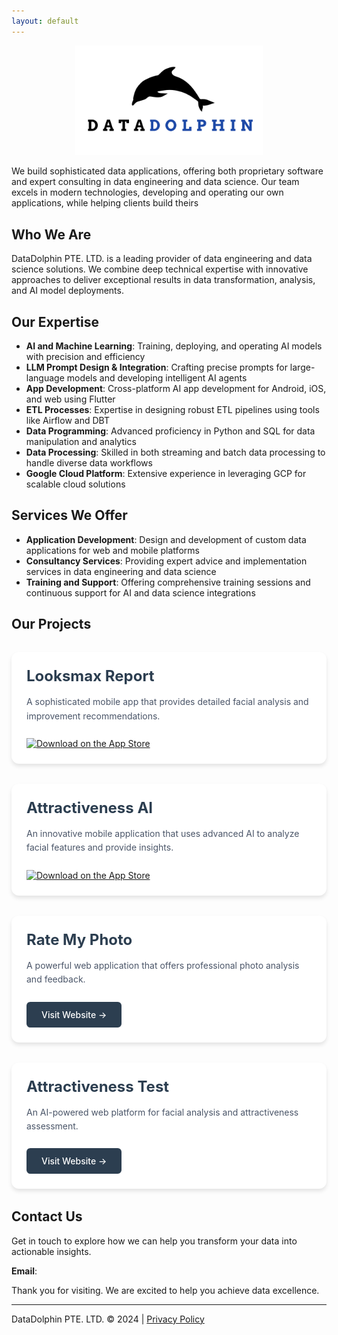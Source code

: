 ```yaml
---
layout: default
---
```


<p align="center">
  <img src="logo.png" style="max-width:300px"/>
</p>

We build sophisticated data applications, offering both proprietary software and expert consulting in data engineering and data science. Our team excels in modern technologies, developing and operating our own applications, while helping clients build theirs


## Who We Are

DataDolphin PTE. LTD. is a leading provider of data engineering and data science solutions. We combine deep technical expertise with innovative approaches to deliver exceptional results in data transformation, analysis, and AI model deployments.

## Our Expertise

- **AI and Machine Learning**: Training, deploying, and operating AI models with precision and efficiency
- **LLM Prompt Design & Integration**: Crafting precise prompts for large-language models and developing intelligent AI agents
- **App Development**: Cross-platform AI app development for Android, iOS, and web using Flutter
- **ETL Processes**: Expertise in designing robust ETL pipelines using tools like Airflow and DBT
- **Data Programming**: Advanced proficiency in Python and SQL for data manipulation and analytics
- **Data Processing**: Skilled in both streaming and batch data processing to handle diverse data workflows
- **Google Cloud Platform**: Extensive experience in leveraging GCP for scalable cloud solutions

## Services We Offer

- **Application Development**: Design and development of custom data applications for web and mobile platforms
- **Consultancy Services**: Providing expert advice and implementation services in data engineering and data science
- **Training and Support**: Offering comprehensive training sessions and continuous support for AI and data science integrations

## Our Projects

<div class="projects-container">
  <div class="project-item">
    <div class="project-content">
      <h3>Looksmax Report</h3>
      <p>A sophisticated mobile app that provides detailed facial analysis and improvement recommendations.</p>
      <div class="project-links">
        <a href="https://apps.apple.com/app/looksmax-report/id6737451002" class="app-store-link">
          <img src="https://developer.apple.com/app-store/marketing/guidelines/images/badge-download-on-the-app-store.svg" alt="Download on the App Store" height="40">
        </a>
      </div>
    </div>
  </div>

  <div class="project-item">
    <div class="project-content">
      <h3>Attractiveness AI</h3>
      <p>An innovative mobile application that uses advanced AI to analyze facial features and provide insights.</p>
      <div class="project-links">
        <a href="https://apps.apple.com/us/app/attractiveness-ai/id6741153581" class="app-store-link">
          <img src="https://developer.apple.com/app-store/marketing/guidelines/images/badge-download-on-the-app-store.svg" alt="Download on the App Store" height="40">
        </a>
      </div>
    </div>
  </div>

  <div class="project-item">
    <div class="project-content">
      <h3>Rate My Photo</h3>
      <p>A powerful web application that offers professional photo analysis and feedback.</p>
      <div class="project-links">
        <a href="https://rate-my-photo.com/" class="website-link">Visit Website →</a>
      </div>
    </div>
  </div>

  <div class="project-item">
    <div class="project-content">
      <h3>Attractiveness Test</h3>
      <p>An AI-powered web platform for facial analysis and attractiveness assessment.</p>
      <div class="project-links">
        <a href="https://attractivenesstest.com/" class="website-link">Visit Website →</a>
      </div>
    </div>
  </div>
</div>

<style>
.projects-container {
  display: grid;
  grid-template-columns: repeat(auto-fit, minmax(300px, 1fr));
  gap: 2rem;
  margin: 2rem 0;
}

.project-item {
  background: #ffffff;
  border-radius: 12px;
  box-shadow: 0 4px 6px rgba(0, 0, 0, 0.1);
  transition: transform 0.3s ease, box-shadow 0.3s ease;
  overflow: hidden;
}

.project-item:hover {
  transform: translateY(-5px);
  box-shadow: 0 8px 12px rgba(0, 0, 0, 0.15);
}

.project-content {
  padding: 1.5rem;
}

.project-content h3 {
  color: #2c3e50;
  margin: 0 0 1rem 0;
  font-size: 1.5rem;
}

.project-content p {
  color: #4a5568;
  margin: 0 0 1.5rem 0;
  line-height: 1.6;
}

.project-links {
  margin-top: 1rem;
}

.app-store-link {
  display: inline-block;
  transition: opacity 0.3s ease;
}

.app-store-link:hover {
  opacity: 0.8;
}

.website-link {
  display: inline-block;
  padding: 0.75rem 1.5rem;
  background: #2c3e50;
  color: white;
  text-decoration: none;
  border-radius: 6px;
  font-weight: 500;
  transition: background-color 0.3s ease;
}

.website-link:hover {
  background: #34495e;
}
</style>

## Contact Us

Get in touch to explore how we can help you transform your data into actionable insights.

**Email**: <span id="email"></span>

<script>
  // Obfuscate the email address parts
  var part1 = "info";
  var part2 = "datadolphin";
  var part3 = "net";
  
  // Construct the email address
  var email = part1 + "@" + part2 + "." + part3;
  
  // Create a clickable email link with proper mailto: protocol
  document.getElementById("email").innerHTML = '<a href="mailto:' + email + '">' + email + '</a>';
</script>

Thank you for visiting. We are excited to help you achieve data excellence.

---


<div class="footer">
  DataDolphin PTE. LTD. © 2024 | <a href="/privacy-policy">Privacy Policy</a>
</div>
